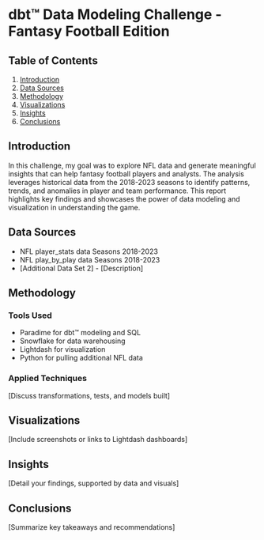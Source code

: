 # dbt™ Data Modeling Challenge - Fantasy Football Edition

## Table of Contents
1. [Introduction](#introduction)
2. [Data Sources](#data-sources)
3. [Methodology](#methodology)
4. [Visualizations](#visualizations)
5. [Insights](#insights)
6. [Conclusions](#conclusions)

## Introduction
In this challenge, my goal was to explore NFL data and generate meaningful insights that can help fantasy football players and analysts. 
The analysis leverages historical data from the 2018-2023 seasons to identify patterns, trends, and anomalies in player and team performance. 
This report highlights key findings and showcases the power of data modeling and visualization in understanding the game.

## Data Sources
- NFL player_stats data Seasons 2018-2023
- NFL play_by_play data Seasons 2018-2023
- [Additional Data Set 2] - [Description]

## Methodology
### Tools Used
- Paradime for dbt™ modeling and SQL
- Snowflake for data warehousing
- Lightdash for visualization
- Python for pulling additional NFL data

### Applied Techniques
[Discuss transformations, tests, and models built]

## Visualizations
[Include screenshots or links to Lightdash dashboards]

## Insights
[Detail your findings, supported by data and visuals]

## Conclusions
[Summarize key takeaways and recommendations]
